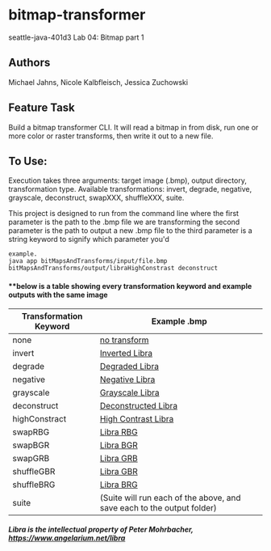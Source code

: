 # bitmap-transformer
seattle-java-401d3 Lab 04: Bitmap part 1

## Authors
Michael Jahns, Nicole Kalbfleisch, Jessica Zuchowski

## Feature Task
Build a bitmap transformer CLI. It will read a bitmap in from disk, run one or more color or raster transforms, then write it out to a new file. 

## To Use:
Execution takes three arguments: target image (.bmp), output directory, transformation type.
Available transformations: invert, degrade, negative, grayscale, deconstruct, swapXXX, shuffleXXX, suite.

This project is designed to run from the command line
  where the first parameter is the path to the .bmp file we are transforming
  the second parameter is the path to output a new .bmp file to
  the third parameter is a string keyword to signify which parameter you'd 
  
    example.
    java app bitMapsAndTransforms/input/file.bmp bitMapsAndTransforms/output/libraHighConstrast deconstruct
    
#### **below is a table showing every transformation keyword and example outputs with the same image 
| Transformation Keyword  | Example .bmp                                                                                                                            |
|-------------------------|-----------------------------------------------------------------------------------------------------------------------------------------|
| none                    | [no transform](https://github.com/JessZuchowski/bitmap-transformer/tree/master/src/assets/exampleTransforms/libra.bmp)                  |
| invert                  | [Inverted Libra](https://github.com/JessZuchowski/bitmap-transformer/blob/master/src/assets/exampleTransforms/invertedLibra.bmp)            |
| degrade                 | [Degraded Libra](https://github.com/JessZuchowski/bitmap-transformer/tree/master/src/assets/exampleTransforms/degradedLibra.bmp)            |
| negative                | [Negative Libra](https://github.com/JessZuchowski/bitmap-transformer/tree/master/src/assets/exampleTransforms/negativeLibra.bmp)            |
| grayscale               | [Grayscale Libra](https://github.com/JessZuchowski/bitmap-transformer/tree/master/src/assets/exampleTransforms/grayLibra.bmp)               |
| deconstruct             | [Deconstructed Libra](https://github.com/JessZuchowski/bitmap-transformer/tree/master/src/assets/exampleTransforms/deconstructedLibra.bmp)  |
| highConstract           | [High Contrast Libra](https://github.com/JessZuchowski/bitmap-transformer/blob/master/src/assets/exampleTransforms/libraHighConstrast.bmp)  |
| swapRBG                 | [Libra RBG](https://github.com/JessZuchowski/bitmap-transformer/tree/master/src/assets/exampleTransforms/LibraRBG.bmp)                      |
| swapBGR                 | [Libra BGR](https://github.com/JessZuchowski/bitmap-transformer/tree/master/src/assets/exampleTransforms/LibraBGR.bmp)                      |
| swapGRB                 | [Libra GRB](https://github.com/JessZuchowski/bitmap-transformer/tree/master/src/assets/exampleTransforms/LibraGRB.bmp)                      |
| shuffleGBR              | [Libra GBR](https://github.com/JessZuchowski/bitmap-transformer/tree/master/src/assets/exampleTransforms/LibraGBR.bmp)                      |
| shuffleBRG              | [Libra BRG](https://github.com/JessZuchowski/bitmap-transformer/tree/master/src/assets/exampleTransforms/LibraBRG.bmp)                      |
| suite                   | (Suite will run each of the above, and save each to the output folder)                                                                                                      |                                                                                                      | 
##### Libra is the intellectual property of Peter Mohrbacher, https://www.angelarium.net/libra
